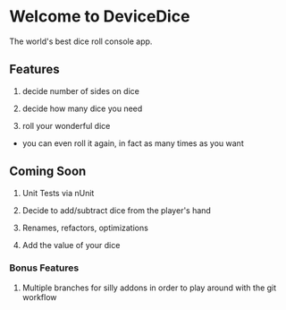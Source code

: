 ﻿<H1> Welcome to DeviceDice </H2>

<p>The world's best dice roll console app. </p>

<H2>Features</H2>

1. decide number of sides on dice

2. decide how many dice you need

3. roll your wonderful dice
  * you can even roll it again, in fact as many times as you want
  
<H2> Coming Soon </H2>

1. Unit Tests via nUnit

2. Decide to add/subtract dice from the player's hand

3. Renames, refactors, optimizations

4. Add the value of your dice

<H3> Bonus Features </H3>

1. Multiple branches for silly addons in order to play around with the git workflow 
